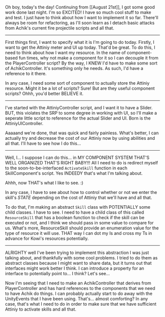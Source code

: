 Oh boy, today's the day! Continuing from [[August 21st]], I got some good work done last night. I'm so EXCITED! I have so much cool stuff to make and test. I just have to think about how I want to implement it so far. There'll always be room for refactoring, as I'll soon learn as I detach basic attacks from Achik's current fire projectile scripts and all that.

---

First things first, I want to specify what it is I'm going to do today. Firstly, I want to get the Attiniy meter and UI up today. That'd be great.
	To do this, I need to think about how I want my resource. In the name of component-based fun times, why not make a component for it so I can decouple it from the PlayerController script?
	By the way, I KNEW I'd have to make some sort of AchikController. It's something only he needs. As such, I'd have a reference to it there.

In any case, I need some sort of component to actually store the Attiniy resource. Might it be a lot of scripts? Sure! But are they useful component scripts? Ohhh, you'd better BELIEVE it.

---

I've started with the AttiniyController script, and I want it to have a Slider. BUT, this violates the SRP to some degree in working with UI, so I'll make a seperate little script to reference for the actual Slider and UI.
Born is the  AttiniyUIController.

Aaaaand we're done, that was quick and fairly painless. What's better, I can actually try and decrease the cost of our Attiniy now by using abilities and all that. I'll have to see how I do this...

---

Well, I... I suppose I can do this... in MY COMPONENT SYSTEM THAT'S WELL ORGANIZED THAT'S RIGHT BABY!!! All I need to do is redirect myself to the soon-to-be-interfaced `ActivateSkill` function in each SkillComponent's script. Yes INDEEDY that's what I'm talking about.

Ahhh, now THAT's what I like to see. :)

In any case, I have to see about how to control whether or not we enter the skill's *STATE* depending on the cost of Attiniy that we'll have and all that.

To do that, I'm making an abstract `Skill` class with POTENTIALLY some child classes. I have to see. I need to have a child class of this called `ResourceSkill` that has a boolean function to check if the skill can be executed or not, and I think we should pass in some value to compare for us. What's more, ResourceSkill should provide an enumeration value for the type of resource it will use. THAT way I can dot my Is and cross my Ts in advance for Kowi's resources potentially.

---

ALRIGHTY well I've been trying to implement this abstraction I was just talking about, and thankfully with some cool problems. I tried to do them as abstract classes because I might want to share data, but it turns out that interfaces might work better I think. I can introduce a property for an interface to potentially point to... I think? Let's see...

Now I'm seeing that I need to make an AchikController that derives from PlayerController and 
 has hard references to the components that we need to have Achik do things. I can probably actually start to do away with the UnityEvents that I have been using. That's... almost comforting? In any case, that's what I need to do in order to make sure that we have sufficient Attiniy to activate skills and all that.


